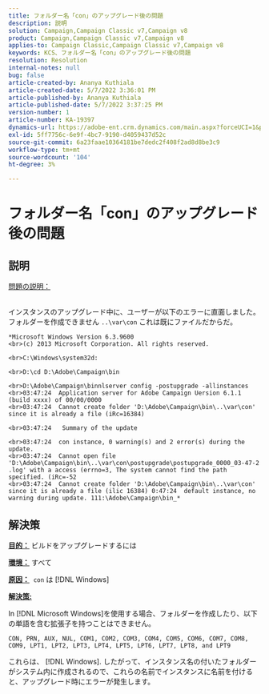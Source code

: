 ```yaml
---
title: フォルダー名「con」のアップグレード後の問題
description: 説明
solution: Campaign,Campaign Classic v7,Campaign v8
product: Campaign,Campaign Classic v7,Campaign v8
applies-to: Campaign Classic,Campaign Classic v7,Campaign v8
keywords: KCS、フォルダー名「con」のアップグレード後の問題
resolution: Resolution
internal-notes: null
bug: false
article-created-by: Ananya Kuthiala
article-created-date: 5/7/2022 3:36:01 PM
article-published-by: Ananya Kuthiala
article-published-date: 5/7/2022 3:37:25 PM
version-number: 1
article-number: KA-19397
dynamics-url: https://adobe-ent.crm.dynamics.com/main.aspx?forceUCI=1&pagetype=entityrecord&etn=knowledgearticle&id=71a05960-1bce-ec11-a7b5-0022480a8e40
exl-id: 5ff7756c-6e9f-4bc7-9190-d4059437d52c
source-git-commit: 6a23faae10364181be7dedc2f408f2ad8d8be3c9
workflow-type: tm+mt
source-wordcount: '104'
ht-degree: 3%

---
```


# フォルダー名「con」のアップグレード後の問題

## 説明

<u>問題の説明：</u>

<br>インスタンスのアップグレード中に、ユーザーが以下のエラーに直面しました。 フォルダーを作成できません `..\var\con` これは既にファイルだからだ。

```
*Microsoft Windows Version 6.3.9600
<br>(c) 2013 Microsoft Corporation. All rights reserved. 

<br>C:\Windows\system32d: 

<br>D:\cd D:\Adobe\Campaign\bin 

<br>D:\Adobe\Campaign\binnlserver config -postupgrade -allinstances
<br>03:47:24  Application server for Adobe Campaign Uersion 6.1.1 (build xxxx) of 00/00/0000
<br>03:47:24  Cannot create folder 'D:\Adobe\Campaign\bin\..\var\con' since it is already a file (iRc=16384) 

<br>03:47:24   Summary of the update

<br>03:47:24  con instance, 0 warning(s) and 2 error(s) during the update.
<br>03:47:24  Cannot open file 'D:\Adobe\Campaign\bin\..\var\con\postupgrade\postupgrade_0000_03-47-2 .log' with a access (errno=3, The system cannot find the path specified. (iRc=-52
<br>03:47:24  Cannot create folder 'D:\Adobe\Campaign\bin\..\var\con' since it is already a file (ilic 16384) 0:47:24  default instance, no warning during update. 111:\Adobe\Campaign\bin_*
```

## 解決策


<b><u>目的：</u></b> ビルドをアップグレードするには

<b><u>環境：</u></b> すべて

<b><u>原因：</u></b>  `con` は [!DNL Windows]

<b><u>解決策:</u></b>

In [!DNL Microsoft Windows]を使用する場合、フォルダーを作成したり、以下の単語を含む拡張子を持つことはできません。

`CON, PRN, AUX, NUL, COM1, COM2, COM3, COM4, COM5, COM6, COM7, COM8, COM9, LPT1, LPT2, LPT3, LPT4, LPT5, LPT6, LPT7, LPT8, and LPT9`

これらは、 [!DNL Windows]. したがって、インスタンス名の付いたフォルダーがシステム内に作成されるので、これらの名前でインスタンスに名前を付けると、アップグレード時にエラーが発生します。
